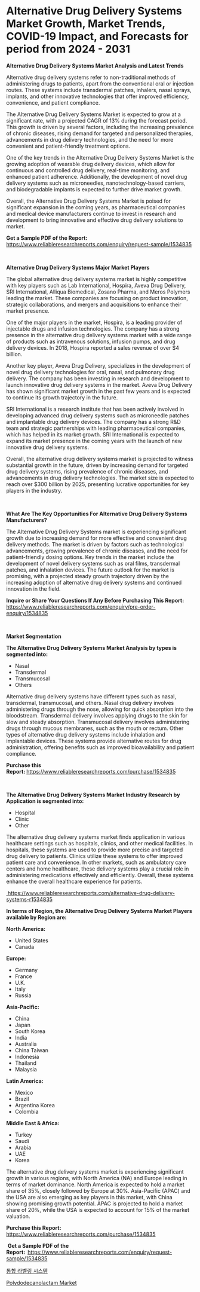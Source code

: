 <p><h1>Alternative Drug Delivery Systems Market Growth, Market Trends, COVID-19 Impact, and Forecasts for period from 2024 - 2031</h1></p><p><strong>Alternative Drug Delivery Systems Market Analysis and Latest Trends</strong></p>
<p><p>Alternative drug delivery systems refer to non-traditional methods of administering drugs to patients, apart from the conventional oral or injection routes. These systems include transdermal patches, inhalers, nasal sprays, implants, and other innovative technologies that offer improved efficiency, convenience, and patient compliance.</p><p>The Alternative Drug Delivery Systems Market is expected to grow at a significant rate, with a projected CAGR of 13% during the forecast period. This growth is driven by several factors, including the increasing prevalence of chronic diseases, rising demand for targeted and personalized therapies, advancements in drug delivery technologies, and the need for more convenient and patient-friendly treatment options.</p><p>One of the key trends in the Alternative Drug Delivery Systems Market is the growing adoption of wearable drug delivery devices, which allow for continuous and controlled drug delivery, real-time monitoring, and enhanced patient adherence. Additionally, the development of novel drug delivery systems such as microneedles, nanotechnology-based carriers, and biodegradable implants is expected to further drive market growth.</p><p>Overall, the Alternative Drug Delivery Systems Market is poised for significant expansion in the coming years, as pharmaceutical companies and medical device manufacturers continue to invest in research and development to bring innovative and effective drug delivery solutions to market.</p></p>
<p><strong>Get a Sample PDF of the Report:&nbsp;</strong> <a href="https://www.reliableresearchreports.com/enquiry/request-sample/1534835">https://www.reliableresearchreports.com/enquiry/request-sample/1534835</a></p>
<p>&nbsp;</p>
<p><strong>Alternative Drug Delivery Systems Major Market Players</strong></p>
<p><p>The global alternative drug delivery systems market is highly competitive with key players such as Lab International, Hospira, Aveva Drug Delivery, SRI International, Alliqua Biomedical, Zosano Pharma, and Meros Polymers leading the market. These companies are focusing on product innovation, strategic collaborations, and mergers and acquisitions to enhance their market presence.</p><p>One of the major players in the market, Hospira, is a leading provider of injectable drugs and infusion technologies. The company has a strong presence in the alternative drug delivery systems market with a wide range of products such as intravenous solutions, infusion pumps, and drug delivery devices. In 2018, Hospira reported a sales revenue of over $4 billion.</p><p>Another key player, Aveva Drug Delivery, specializes in the development of novel drug delivery technologies for oral, nasal, and pulmonary drug delivery. The company has been investing in research and development to launch innovative drug delivery systems in the market. Aveva Drug Delivery has shown significant market growth in the past few years and is expected to continue its growth trajectory in the future.</p><p>SRI International is a research institute that has been actively involved in developing advanced drug delivery systems such as microneedle patches and implantable drug delivery devices. The company has a strong R&D team and strategic partnerships with leading pharmaceutical companies, which has helped in its market growth. SRI International is expected to expand its market presence in the coming years with the launch of new innovative drug delivery systems.</p><p>Overall, the alternative drug delivery systems market is projected to witness substantial growth in the future, driven by increasing demand for targeted drug delivery systems, rising prevalence of chronic diseases, and advancements in drug delivery technologies. The market size is expected to reach over $300 billion by 2025, presenting lucrative opportunities for key players in the industry.</p></p>
<p>&nbsp;</p>
<p><strong>What Are The Key Opportunities For Alternative Drug Delivery Systems Manufacturers?</strong></p>
<p><p>The Alternative Drug Delivery Systems market is experiencing significant growth due to increasing demand for more effective and convenient drug delivery methods. The market is driven by factors such as technological advancements, growing prevalence of chronic diseases, and the need for patient-friendly dosing options. Key trends in the market include the development of novel delivery systems such as oral films, transdermal patches, and inhalation devices. The future outlook for the market is promising, with a projected steady growth trajectory driven by the increasing adoption of alternative drug delivery systems and continued innovation in the field.</p></p>
<p><strong>Inquire or Share Your Questions If Any Before Purchasing This Report:</strong> <a href="https://www.reliableresearchreports.com/enquiry/pre-order-enquiry/1534835">https://www.reliableresearchreports.com/enquiry/pre-order-enquiry/1534835</a></p>
<p>&nbsp;</p>
<p><strong>Market Segmentation</strong></p>
<p><strong>The Alternative Drug Delivery Systems Market Analysis by types is segmented into:</strong></p>
<p><ul><li>Nasal</li><li>Transdermal</li><li>Transmucosal</li><li>Others</li></ul></p>
<p><p>Alternative drug delivery systems have different types such as nasal, transdermal, transmucosal, and others. Nasal drug delivery involves administering drugs through the nose, allowing for quick absorption into the bloodstream. Transdermal delivery involves applying drugs to the skin for slow and steady absorption. Transmucosal delivery involves administering drugs through mucous membranes, such as the mouth or rectum. Other types of alternative drug delivery systems include inhalation and implantable devices. These systems provide alternative routes for drug administration, offering benefits such as improved bioavailability and patient compliance.</p></p>
<p><strong>Purchase this Report:&nbsp;</strong><a href="https://www.reliableresearchreports.com/purchase/1534835">https://www.reliableresearchreports.com/purchase/1534835</a></p>
<p>&nbsp;</p>
<p><strong>The Alternative Drug Delivery Systems Market Industry Research by Application is segmented into:</strong></p>
<p><ul><li>Hospital</li><li>Clinic</li><li>Other</li></ul></p>
<p><p>The alternative drug delivery systems market finds application in various healthcare settings such as hospitals, clinics, and other medical facilities. In hospitals, these systems are used to provide more precise and targeted drug delivery to patients. Clinics utilize these systems to offer improved patient care and convenience. In other markets, such as ambulatory care centers and home healthcare, these delivery systems play a crucial role in administering medications effectively and efficiently. Overall, these systems enhance the overall healthcare experience for patients.</p></p>
<p><a href="https://www.reliableresearchreports.com/alternative-drug-delivery-systems-r1534835">&nbsp;https://www.reliableresearchreports.com/alternative-drug-delivery-systems-r1534835</a></p>
<p><strong>In terms of Region, the Alternative Drug Delivery Systems Market Players available by Region are:</strong></p>
<p>
    <p> <strong> North America: </strong>
        <ul>
            <li>United States</li>
            <li>Canada</li>
        </ul>
        </p> 
    <p> <strong> Europe: </strong>
        <ul>
            <li>Germany</li>
            <li>France</li>
            <li>U.K.</li>
            <li>Italy</li>
            <li>Russia</li>
        </ul>
        </p> 
    <p> <strong> Asia-Pacific: </strong>
        <ul>
            <li>China</li>
            <li>Japan</li>
            <li>South Korea</li>
            <li>India</li>
            <li>Australia</li>
            <li>China Taiwan</li>
            <li>Indonesia</li>
            <li>Thailand</li>
            <li>Malaysia</li>
        </ul>
        </p> 
    <p> <strong> Latin America: </strong>
        <ul>
            <li>Mexico</li>
            <li>Brazil</li>
            <li>Argentina Korea</li>
            <li>Colombia</li>
        </ul>
        </p> 
    <p> <strong> Middle East & Africa: </strong>
        <ul>
            <li>Turkey</li>
            <li>Saudi</li>
            <li>Arabia</li>
            <li>UAE</li>
            <li>Korea</li>
        </ul>
    </p>
    </p>
<p><p>The alternative drug delivery systems market is experiencing significant growth in various regions, with North America (NA) and Europe leading in terms of market dominance. North America is expected to hold a market share of 35%, closely followed by Europe at 30%. Asia-Pacific (APAC) and the USA are also emerging as key players in this market, with China showing promising growth potential. APAC is projected to hold a market share of 20%, while the USA is expected to account for 15% of the market valuation.</p></p>
<p><strong>Purchase this Report: </strong><a href="https://www.reliableresearchreports.com/purchase/1534835">https://www.reliableresearchreports.com/purchase/1534835</a></p>
<p>&nbsp;<strong>Get a Sample PDF of the Report:&nbsp;&nbsp;</strong><a href="https://www.reliableresearchreports.com/enquiry/request-sample/1534835">https://www.reliableresearchreports.com/enquiry/request-sample/1534835</a></p>
<p><strong></strong></p>
<p><p><a href="https://medium.com/@albinbrakus2023/quot-%ED%86%B5%ED%95%A9-%EB%9D%BC%EB%B2%A8%EB%A7%81-%EC%8B%9C%EC%8A%A4%ED%85%9C-%EC%8B%9C%EC%9E%A5-%EC%A1%B0%EC%82%AC-%EB%B3%B4%EA%B3%A0%EC%84%9C-2024%EB%85%84%EB%B6%80%ED%84%B0-2031%EB%85%84%EA%B9%8C%EC%A7%80%EC%9D%98-%EC%97%AD%EC%82%AC-%EB%B0%8F-%EC%98%88%EC%B8%A1-quot-a4b5e53c8541">통합 라벨링 시스템</a></p><p><a href="https://chivalrous-flock-a86.notion.site/Polydodecanolactam-Market-Focuses-on-Market-Share-Size-and-Projected-Forecast-Till-2031-5f6e37364e0b45fb8503a8297abfc6df">Polydodecanolactam Market</a></p></p>